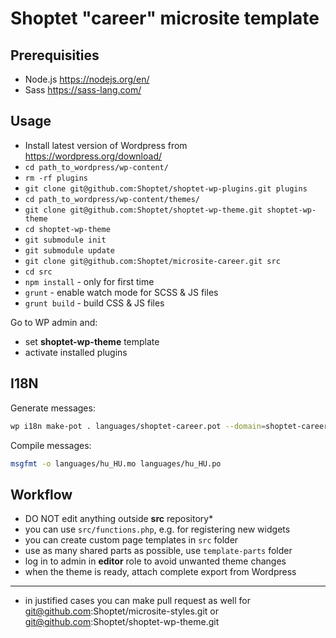 # Shoptet "career" microsite template

## Prerequisities

- Node.js https://nodejs.org/en/
- Sass https://sass-lang.com/

## Usage

- Install latest version of Wordpress from https://wordpress.org/download/
- `cd path_to_wordpress/wp-content/`
- `rm -rf plugins`
- `git clone git@github.com:Shoptet/shoptet-wp-plugins.git plugins`
- `cd path_to_wordpress/wp-content/themes/`
- `git clone git@github.com:Shoptet/shoptet-wp-theme.git shoptet-wp-theme`
- `cd shoptet-wp-theme`
- `git submodule init`
- `git submodule update`
- `git clone git@github.com:Shoptet/microsite-career.git src`
- `cd src`
- `npm install` - only for first time
- `grunt` - enable watch mode for SCSS & JS files
- `grunt build` - build CSS & JS files

Go to WP admin and:
- set **shoptet-wp-theme** template
- activate installed plugins

## I18N

Generate messages:
```sh
wp i18n make-pot . languages/shoptet-career.pot --domain=shoptet-career --skip-js
```

Compile messages:
```sh
msgfmt -o languages/hu_HU.mo languages/hu_HU.po
```

## Workflow
- DO NOT edit anything outside **src** repository*
- you can use `src/functions.php`, e.g. for registering new widgets
- you can create custom page templates in `src` folder
- use as many shared parts as possible, use `template-parts` folder
- log in to admin in **editor** role to avoid unwanted theme changes
- when the theme is ready, attach complete export from Wordpress

-----
* in justified cases you can make pull request as well for
git@github.com:Shoptet/microsite-styles.git or
git@github.com:Shoptet/shoptet-wp-theme.git

